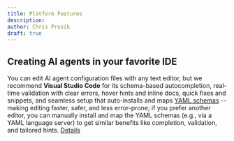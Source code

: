```yaml
---
title: Platform Features
description: 
author: Chris Prusik
draft: true
---
```


## Creating AI agents in your favorite IDE

You can edit AI agent configuration files with any text editor, but we recommend **Visual Studio Code** for its schema-based autocompletion, real-time validation with clear errors, hover hints and inline docs, quick fixes and snippets, and seamless setup that auto-installs and maps [YAML schemas](../schemas/index.md) -- making editing faster, safer, and less error-prone; if you prefer another editor, you can manually install and map the YAML schemas (e.g., via a YAML language server) to get similar benefits like completion, validation, and tailored hints.
[Details](yaml-editor.md)

